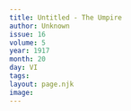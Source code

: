 ```yaml
---
title: Untitled - The Umpire
author: Unknown
issue: 16
volume: 5
year: 1917
month: 20
day: VI
tags:
layout: page.njk
image:
---
```

